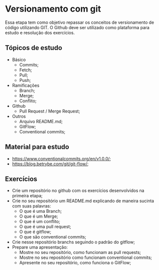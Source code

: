 # Versionamento com git

Essa etapa tem como objetivo repassar os conceitos de versionamento de código utilizando GIT. O Github deve ser utilizado como plataforma para estudo e resolução dos exercícios. 

## Tópicos de estudo

* Básico
  * Commits;
  * Fetch;
  * Pull;
  * Push;
* Ramificações
  * Branch;
  * Merge;
  * Conflito;
* Github
  * Pull Request / Merge Request;
* Outros
  * Arquivo README.md;
  * GitFlow;
  * Conventional commits;

## Material para estudo

* https://www.conventionalcommits.org/en/v1.0.0/;
* https://blog.betrybe.com/git/git-flow/;

## Exercícios

* Crie um repositório no github com os exercícios desenvolvidos na primeira etapa;
* Crie no seu repositório um README.md explicando de maneira sucinta com suas palavras:
  * O que é uma Branch;
  * O que é um Merge;
  * O que é um conflito;
  * O que é uma pull request;
  * O que é gitflow;
  * O que são conventional commits;
* Crie nesse repositório branchs seguindo o padrão do gitflow;
* Prepare uma apresentação:
  * Mostre no seu repositório, como funcionam as pull requests;
  * Mostre no seu repositório como funcionam conventional commits;
  * Apresente no seu repositório, como funciona o GitFlow;
